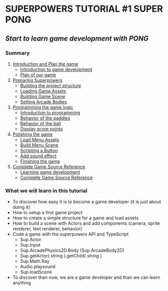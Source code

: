 # SUPERPOWERS TUTORIAL #1 SUPER PONG
## *Start to learn game development with PONG*

### Summary

1. [Introduction and Plan the game](ch1.md#chapter-1--introduction-and-plan-the-game)
    * [Introduction to game development](ch1.md#chapter-1--introduction-and-plan-the-game)
    * [Plan of our game](ch1.md#plan-the-game)
2. [Preparing Superpowers](ch2.md#chapter-2--preparing-superpowers)
    * [Building the project structure](ch2.md#building-the-project-structure)
    * [Loading Game Assets](ch2.md#loading-the-game-assets)
    * [Building Game Scene](ch2.md#building-the-scene)
    * [Setting Arcade Bodies](ch2.md#setting-arcade-bodies)
3. [Programming the game logic](ch3.md#chapter-3--programming-the-game-logic)
    * [Introduction to programming](ch3.md#introduction)
    * [Behavior of the paddles](ch3.md#scripting-the-paddles-behaviors)
    * [Behavior of the ball](ch3.md#scripting-the-ball-behavior)
    * [Display score points](ch3.md#score-system)
4. [Polishing the game](ch4.md#chapter-4--polishing-the-game)
    * [Load Menu Assets](ch4.md#build-the-menu-structure-and-load-assets-files)
    * [Build Menu Scene](ch4.md#build-the-menu-scene)
    * [Scripting a Button](ch4.md#scripting-a-button)
    * [Add sound effect](ch4.md#adding-sound)
    * [Finishing the game](ch4.md#adding-an-end-to-the-game)
5. [Complete Game Source Reference](ch5.md#chapter-5--complete-game-source-reference)
    * [Learning game development](ch5.md#final-considerations-about-the-tutorials-and-the-learning-process-of-making-video-games)
    * [Complete Game Source Reference](ch5.md#complete-game-source-reference)

### What we will learn in this tutorial

- To discover how easy it is to become a game developer (it is just about doing it)
- How to setup a first game project
- How to create a simple structure for a game and load assets
- How to build a scene with Actors and add components (camera, sprite renderer, text renderer, behavior)
- Code a game with the superpowers API and TypeScript
    - Sup.Actor
    - Sup.Input
    - Sup.ArcadePhysics2D.Body (Sup.ArcadeBody2D)
    - Sup.getActor( string ).getChild( string )
    - Sup.Math.Ray
    - Audio.playsound
    - Sup.loadScene
- To discover than now, we are a game developer and than we can learn anything

[1]:https://github.com/mseyne/superpowers-tutorials
